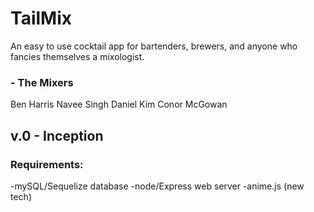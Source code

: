 # TailMix
An easy to use cocktail app for bartenders, brewers, and anyone who fancies themselves a mixologist.

### - The Mixers
Ben Harris
Navee Singh
Daniel Kim
Conor McGowan

## v.0 - Inception

### Requirements:
-mySQL/Sequelize database
-node/Express web server
-anime.js (new tech)